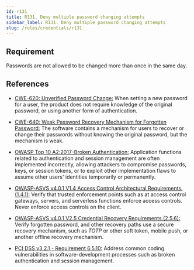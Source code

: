```yaml
---
id: r131
title: R131. Deny multiple password changing attempts
sidebar_label: R131. Deny multiple password changing attempts
slug: /rules/credentials/r131
---
```


## Requirement

Passwords are not allowed to be changed more than once in the same day.

## References

- [CWE-620: Unverified Password Change:](https://cwe.mitre.org/data/definitions/620.html)
When setting a new password for a user,
the product does not require knowledge of the original password,
or using another form of authentication.

- [CWE-640: Weak Password Recovery Mechanism for Forgotten Password:](https://cwe.mitre.org/data/definitions/640.html)
The software contains a mechanism for users to recover or change their
passwords without knowing the original password,
but the mechanism is weak.

- [OWASP Top 10 A2:2017-Broken Authentication:](https://owasp.org/www-project-top-ten/OWASP_Top_Ten_2017/Top_10-2017_A2-Broken_Authentication)
Application functions related to authentication and session management are
often implemented incorrectly,
allowing attackers to compromise passwords, keys, or session tokens,
or to exploit other implementation flaws to assume other users' identities
temporarily or permanently.

- [OWASP-ASVS v4.0.1 V1.4 Access Control Architectural Requirements.(1.4.1):](https://owasp.org/www-project-application-security-verification-standard/)
Verify that trusted enforcement points such as at access control gateways,
servers, and serverless functions enforce access controls.
Never enforce access controls on the client.

- [OWASP-ASVS v4.0.1 V2.5 Credential Recovery Requirements.(2.5.6):](https://owasp.org/www-project-application-security-verification-standard/)
Verify forgotten password, and other recovery paths use a secure recovery
mechanism,
such as *TOTP* or other soft token, mobile push, or another offline recovery
mechanism.

- [PCI DSS v3.2.1 - Requirement 6.5.10:](https://www.pcisecuritystandards.org/documents/PCI_DSS_v3-2-1.pdf)
Address common coding vulnerabilities in software-development processes such as
broken authentication and session management.
